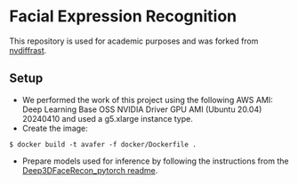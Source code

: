 # Facial Expression Recognition

This repository is used for academic purposes and was forked from [nvdiffrast](https://github.com/NVlabs/nvdiffrast).

## Setup

* We performed the work of this project using the following AWS AMI: Deep Learning Base OSS NVIDIA Driver GPU AMI (Ubuntu 20.04) 20240410 and used a g5.xlarge instance type.
* Create the image:
```shell
$ docker build -t avafer -f docker/Dockerfile .
```
* Prepare models used for inference by following the instructions from the [Deep3DFaceRecon_pytorch readme](https://github.com/sicxu/Deep3DFaceRecon_pytorch?tab=readme-ov-file#inference-with-a-pre-trained-model). 


